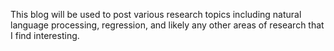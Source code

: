 This blog will be used to post various research topics including natural language processing, regression, and likely any other areas of research that I find interesting. 
